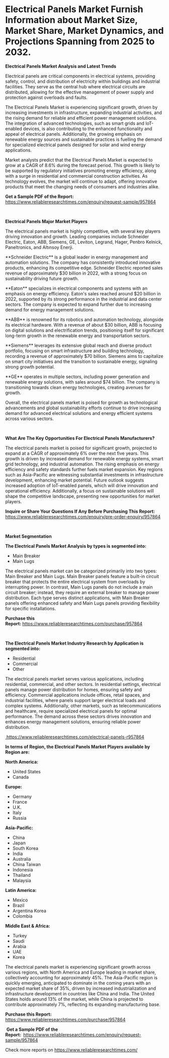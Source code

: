<p><h1>Electrical Panels Market Furnish Information about Market Size, Market Share, Market Dynamics, and Projections Spanning from 2025 to 2032.</h1></p><p><strong>Electrical Panels Market Analysis and Latest Trends</strong></p>
<p><p>Electrical panels are critical components in electrical systems, providing safety, control, and distribution of electricity within buildings and industrial facilities. They serve as the central hub where electrical circuits are distributed, allowing for the effective management of power supply and protection against overloads and faults. </p><p>The Electrical Panels Market is experiencing significant growth, driven by increasing investments in infrastructure, expanding industrial activities, and the rising demand for reliable and efficient power management solutions. The integration of advanced technologies, such as smart grids and IoT-enabled devices, is also contributing to the enhanced functionality and appeal of electrical panels. Additionally, the growing emphasis on renewable energy sources and sustainable practices is fuelling the demand for specialized electrical panels designed for solar and wind energy applications.</p><p>Market analysts predict that the Electrical Panels Market is expected to grow at a CAGR of 8.6% during the forecast period. This growth is likely to be supported by regulatory initiatives promoting energy efficiency, along with a surge in residential and commercial construction activities. As technology evolves, the market will continue to adapt, offering innovative products that meet the changing needs of consumers and industries alike.</p></p>
<p><strong>Get a Sample PDF of the Report:&nbsp;</strong> <a href="https://www.reliableresearchtimes.com/enquiry/request-sample/957864?utm_campaign=3004&utm_medium=2&utm_source=Github&utm_content=ia&utm_term=10042025&utm_id=electrical-panels">https://www.reliableresearchtimes.com/enquiry/request-sample/957864</a></p>
<p>&nbsp;</p>
<p><strong>Electrical Panels Major Market Players</strong></p>
<p><p>The electrical panels market is highly competitive, with several key players driving innovation and growth. Leading companies include Schneider Electric, Eaton, ABB, Siemens, GE, Leviton, Legrand, Hager, Penbro Kelnick, Paneltronics, and Altınsoy Enerji.</p><p>**Schneider Electric** is a global leader in energy management and automation solutions. The company has consistently introduced innovative products, enhancing its competitive edge. Schneider Electric reported sales revenue of approximately $30 billion in 2022, with a strong focus on sustainability driving future growth.</p><p>**Eaton** specializes in electrical components and systems with an emphasis on energy efficiency. Eaton's sales reached around $20 billion in 2022, supported by its strong performance in the industrial and data center sectors. The company is expected to expand further due to increasing demand for energy management solutions.</p><p>**ABB** is renowned for its robotics and automation technology, alongside its electrical hardware. With a revenue of about $30 billion, ABB is focusing on digital solutions and electrification trends, positioning itself for significant long-term growth in the renewable energy and transportation sectors.</p><p>**Siemens** leverages its extensive global reach and diverse product portfolio, focusing on smart infrastructure and building technology, recording a revenue of approximately $70 billion. Siemens aims to capitalize on smart city initiatives and the transition to sustainable energy, signaling strong growth potential.</p><p>**GE** operates in multiple sectors, including power generation and renewable energy solutions, with sales around $74 billion. The company is transitioning towards clean energy technologies, creating avenues for growth.</p><p>Overall, the electrical panels market is poised for growth as technological advancements and global sustainability efforts continue to drive increasing demand for advanced electrical solutions and energy efficient systems across various sectors.</p></p>
<p>&nbsp;</p>
<p><strong>What Are The Key Opportunities For Electrical Panels Manufacturers?</strong></p>
<p><p>The electrical panels market is poised for significant growth, projected to expand at a CAGR of approximately 6% over the next five years. This growth is driven by increased demand for renewable energy systems, smart grid technology, and industrial automation. The rising emphasis on energy efficiency and safety standards further fuels market expansion. Key regions such as Asia-Pacific are witnessing substantial investments in infrastructure development, enhancing market potential. Future outlook suggests increased adoption of IoT-enabled panels, which will drive innovation and operational efficiency. Additionally, a focus on sustainable solutions will shape the competitive landscape, presenting new opportunities for market players.</p></p>
<p><strong>Inquire or Share Your Questions If Any Before Purchasing This Report:</strong> <a href="https://www.reliableresearchtimes.com/enquiry/pre-order-enquiry/957864?utm_campaign=3004&utm_medium=2&utm_source=Github&utm_content=ia&utm_term=10042025&utm_id=electrical-panels">https://www.reliableresearchtimes.com/enquiry/pre-order-enquiry/957864</a></p>
<p>&nbsp;</p>
<p><strong>Market Segmentation</strong></p>
<p><strong>The Electrical Panels Market Analysis by types is segmented into:</strong></p>
<p><ul><li>Main Breaker</li><li>Main Lugs</li></ul></p>
<p><p>The electrical panels market can be categorized primarily into two types: Main Breaker and Main Lugs. Main Breaker panels feature a built-in circuit breaker that protects the entire electrical system from overloads by interrupting power. In contrast, Main Lugs panels do not include a main circuit breaker; instead, they require an external breaker to manage power distribution. Each type serves distinct applications, with Main Breaker panels offering enhanced safety and Main Lugs panels providing flexibility for specific installations.</p></p>
<p><strong>Purchase this Report:&nbsp;</strong><a href="https://www.reliableresearchtimes.com/purchase/957864?utm_campaign=3004&utm_medium=2&utm_source=Github&utm_content=ia&utm_term=10042025&utm_id=electrical-panels">https://www.reliableresearchtimes.com/purchase/957864</a></p>
<p>&nbsp;</p>
<p><strong>The Electrical Panels Market Industry Research by Application is segmented into:</strong></p>
<p><ul><li>Residential</li><li>Commercial</li><li>Other</li></ul></p>
<p><p>The electrical panels market serves various applications, including residential, commercial, and other sectors. In residential settings, electrical panels manage power distribution for homes, ensuring safety and efficiency. Commercial applications include offices, retail spaces, and industrial facilities, where panels support larger electrical loads and complex systems. Additionally, other markets, such as telecommunications and healthcare, require specialized electrical panels for optimal performance. The demand across these sectors drives innovation and enhances energy management solutions, ensuring reliable power distribution.</p></p>
<p><a href="https://www.reliableresearchtimes.com/electrical-panels-r957864?utm_campaign=3004&utm_medium=2&utm_source=Github&utm_content=ia&utm_term=10042025&utm_id=electrical-panels">&nbsp;https://www.reliableresearchtimes.com/electrical-panels-r957864</a></p>
<p><strong>In terms of Region, the Electrical Panels Market Players available by Region are:</strong></p>
<p>
    <p> <strong> North America: </strong>
        <ul>
            <li>United States</li>
            <li>Canada</li>
        </ul>
        </p> 
    <p> <strong> Europe: </strong>
        <ul>
            <li>Germany</li>
            <li>France</li>
            <li>U.K.</li>
            <li>Italy</li>
            <li>Russia</li>
        </ul>
        </p> 
    <p> <strong> Asia-Pacific: </strong>
        <ul>
            <li>China</li>
            <li>Japan</li>
            <li>South Korea</li>
            <li>India</li>
            <li>Australia</li>
            <li>China Taiwan</li>
            <li>Indonesia</li>
            <li>Thailand</li>
            <li>Malaysia</li>
        </ul>
        </p> 
    <p> <strong> Latin America: </strong>
        <ul>
            <li>Mexico</li>
            <li>Brazil</li>
            <li>Argentina Korea</li>
            <li>Colombia</li>
        </ul>
        </p> 
    <p> <strong> Middle East & Africa: </strong>
        <ul>
            <li>Turkey</li>
            <li>Saudi</li>
            <li>Arabia</li>
            <li>UAE</li>
            <li>Korea</li>
        </ul>
    </p>
    </p>
<p><p>The electrical panels market is experiencing significant growth across various regions, with North America and Europe leading in market share, collectively accounting for approximately 45%. The Asia-Pacific region is quickly emerging, anticipated to dominate in the coming years with an expected market share of 35%, driven by increased industrialization and infrastructure development in countries like China and India. The United States holds around 13% of the market, while China is projected to contribute approximately 7%, reflecting its expanding manufacturing base.</p></p>
<p><strong>Purchase this Report: </strong><a href="https://www.reliableresearchtimes.com/purchase/957864?utm_campaign=3004&utm_medium=2&utm_source=Github&utm_content=ia&utm_term=10042025&utm_id=electrical-panels">https://www.reliableresearchtimes.com/purchase/957864</a></p>
<p>&nbsp;<strong>Get a Sample PDF of the Report:&nbsp;&nbsp;</strong><a href="https://www.reliableresearchtimes.com/enquiry/request-sample/957864?utm_campaign=3004&utm_medium=2&utm_source=Github&utm_content=ia&utm_term=10042025&utm_id=electrical-panels">https://www.reliableresearchtimes.com/enquiry/request-sample/957864</a></p>
<p><strong></strong></p>
<p>Check more reports on <a href="https://www.reliableresearchtimes.com/?utm_campaign=3004&utm_medium=2&utm_source=Github&utm_content=ia&utm_term=10042025&utm_id=electrical-panels">https://www.reliableresearchtimes.com/</a></p>